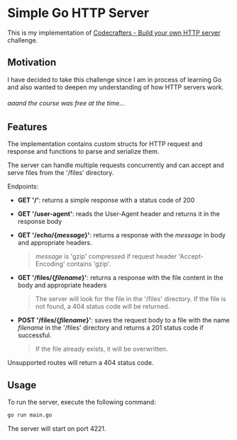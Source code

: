 # Simple Go HTTP Server

This is my implementation of [Codecrafters - Build your own HTTP server](https://app.codecrafters.io/courses/http-server/overview) challenge.

## Motivation

I have decided to take this challenge since I am in process of learning Go and also wanted to deepen my understanding of how HTTP servers work.

###### *aaand the course was free at the time...*

## Features

The implementation contains custom structs for HTTP request and response and functions to parse and serialize them.

The server can handle multiple requests concurrently and can accept and serve files from the '/files' directory.

Endpoints:

- **GET '/'**: returns a simple response with a status code of 200
- **GET '/user-agent'**: reads the User-Agent header and returns it in the response body
- **GET '/echo/{*message*}'**: returns a response with the *message* in body and appropriate headers.
  >*message* is 'gzip' compressed if request header 'Accept-Encoding' contains 'gzip'.

- **GET '/files/{*filename*}'**: returns a response with the file content in the body and appropriate headers
    >The server will look for the file in the '/files' directory. If the file is not found, a 404 status code will be returned.
- **POST '/files/{*filename*}'**: saves the request body to a file with the name *filename* in the '/files' directory and returns a 201 status code if successful.
    >If the file already exists, it will be overwritten.


Unsupported routes will return a 404 status code.

## Usage

To run the server, execute the following command:

```bash
go run main.go
```

The server will start on port 4221.
